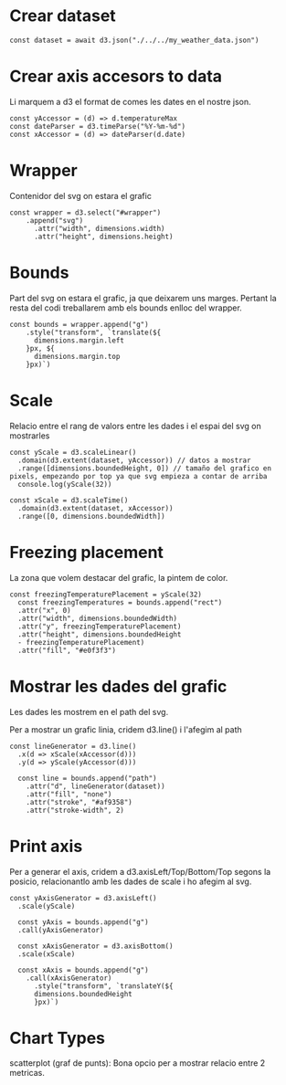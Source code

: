 # Crear dataset 

```vue
const dataset = await d3.json("./../../my_weather_data.json")
```

# Crear axis accesors to data

Li marquem a d3 el format de comes les dates en el nostre json.

```vue
const yAccessor = (d) => d.temperatureMax
const dateParser = d3.timeParse("%Y-%m-%d")
const xAccessor = (d) => dateParser(d.date)
```

# Wrapper

Contenidor del svg on estara el grafic

```vue
const wrapper = d3.select("#wrapper")
    .append("svg")
      .attr("width", dimensions.width)
      .attr("height", dimensions.height)
```

# Bounds

Part del svg on estara el grafic, ja que deixarem uns marges.
Pertant la resta del codi treballarem amb els bounds enlloc del wrapper.

```vue
const bounds = wrapper.append("g")
    .style("transform", `translate(${
      dimensions.margin.left
    }px, ${
      dimensions.margin.top
    }px)`)
```

# Scale

Relacio entre el rang de valors entre les dades i el espai del svg on mostrarles

```vue
const yScale = d3.scaleLinear()
  .domain(d3.extent(dataset, yAccessor)) // datos a mostrar
  .range([dimensions.boundedHeight, 0]) // tamaño del grafico en pixels, empezando por top ya que svg empieza a contar de arriba
  console.log(yScale(32))
```

```vue
const xScale = d3.scaleTime()
  .domain(d3.extent(dataset, xAccessor))
  .range([0, dimensions.boundedWidth])
```

# Freezing placement

La zona que volem destacar del grafic, la pintem de color.
```vue
const freezingTemperaturePlacement = yScale(32)
  const freezingTemperatures = bounds.append("rect")
  .attr("x", 0)
  .attr("width", dimensions.boundedWidth)
  .attr("y", freezingTemperaturePlacement)
  .attr("height", dimensions.boundedHeight
  - freezingTemperaturePlacement)
  .attr("fill", "#e0f3f3")
```

# Mostrar les dades del grafic

Les dades les mostrem en el path del svg.

Per a mostrar un grafic linia, cridem d3.line() i l'afegim al path

```vue
const lineGenerator = d3.line()
  .x(d => xScale(xAccessor(d)))
  .y(d => yScale(yAccessor(d)))

  const line = bounds.append("path")
    .attr("d", lineGenerator(dataset))
    .attr("fill", "none")
    .attr("stroke", "#af9358")
    .attr("stroke-width", 2)
```

# Print axis

Per a generar el axis, cridem a d3.axisLeft/Top/Bottom/Top segons la posicio,
relacionantlo amb les dades de scale i ho afegim al svg.

```vue
const yAxisGenerator = d3.axisLeft()
  .scale(yScale)

  const yAxis = bounds.append("g")
  .call(yAxisGenerator)

  const xAxisGenerator = d3.axisBottom()
  .scale(xScale)

  const xAxis = bounds.append("g")
    .call(xAxisGenerator)
      .style("transform", `translateY(${
      dimensions.boundedHeight
      }px)`)
```

# Chart Types

scatterplot (graf de punts): Bona opcio per a mostrar relacio entre 2 metricas.

